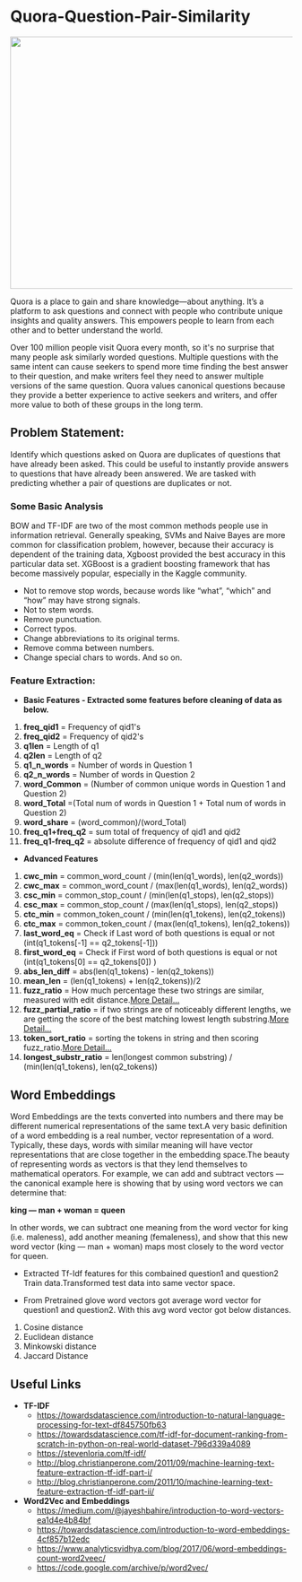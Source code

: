# Quora-Question-Pair-Similarity
<p align="center">
  <img width="800" height="450" src="https://cdn.vox-cdn.com/thumbor/-G6pZqbvh3j1ttYuUpOyehb-yCs=/0x28:640x388/1600x900/cdn.vox-cdn.com/assets/1296846/quoralogo.jpg">
</p>


Quora is a place to gain and share knowledge—about anything. It’s a platform to ask questions and connect with people who contribute unique insights and quality answers. This empowers people to learn from each other and to better understand the world.

Over 100 million people visit Quora every month, so it's no surprise that many people ask similarly worded questions. Multiple questions with the same intent can cause seekers to spend more time finding the best answer to their question, and make writers feel they need to answer multiple versions of the same question. Quora values canonical questions because they provide a better experience to active seekers and writers, and offer more value to both of these groups in the long term.

## Problem Statement:

Identify which questions asked on Quora are duplicates of questions that have already been asked. This could be useful to instantly provide answers to questions that have already been answered. We are tasked with predicting whether a pair of questions are duplicates or not.

### Some Basic Analysis

BOW and TF-IDF are two of the most common methods people use in information retrieval. Generally speaking, SVMs and Naive Bayes
are more common for classification problem, however, because their accuracy is dependent of the training data, Xgboost provided
the best accuracy in this particular data set. XGBoost is a gradient boosting framework that has become massively popular, especially
in the Kaggle community.
* Not to remove stop words, because words like “what”, “which” and “how” may have strong signals.
* Not to stem words.
* Remove punctuation.
* Correct typos.
* Change abbreviations to its original terms.
* Remove comma between numbers.
* Change special chars to words. And so on.

### Feature Extraction:
* **Basic Features - Extracted some features before cleaning of data as below.**

1. **freq_qid1** = Frequency of qid1's
2. **freq_qid2** = Frequency of qid2's
3. **q1len** = Length of q1
4. **q2len** = Length of q2
5. **q1_n_words** = Number of words in Question 1
6. **q2_n_words** = Number of words in Question 2
7. **word_Common** = (Number of common unique words in Question 1 and Question 2)
8. **word_Total** =(Total num of words in Question 1 + Total num of words in Question 2)
9. **word_share** = (word_common)/(word_Total)
10. **freq_q1+freq_q2** = sum total of frequency of qid1 and qid2
11. **freq_q1-freq_q2** = absolute difference of frequency of qid1 and qid2

* **Advanced Features**
1. **cwc_min** = common_word_count / (min(len(q1_words), len(q2_words))
2. **cwc_max** = common_word_count / (max(len(q1_words), len(q2_words))
3. **csc_min** = common_stop_count / (min(len(q1_stops), len(q2_stops))
4. **csc_max** = common_stop_count / (max(len(q1_stops), len(q2_stops))
5. **ctc_min** = common_token_count / (min(len(q1_tokens), len(q2_tokens))
6. **ctc_max** = common_token_count / (max(len(q1_tokens), len(q2_tokens))
7. **last_word_eq** = Check if Last word of both questions is equal or not (int(q1_tokens[-1] == q2_tokens[-1]))
8. **first_word_eq** = Check if First word of both questions is equal or not (int(q1_tokens[0] == q2_tokens[0]) )
9. **abs_len_diff** = abs(len(q1_tokens) - len(q2_tokens))
10. **mean_len** = (len(q1_tokens) + len(q2_tokens))/2
11. **fuzz_ratio** = How much percentage these two strings are similar, measured with edit distance.[More Detail...](https://chairnerd.seatgeek.com/fuzzywuzzy-fuzzy-string-matching-in-python/)
12. **fuzz_partial_ratio** = if two strings are of noticeably different lengths, we are getting the score of the best matching lowest length substring.[More Detail...](https://chairnerd.seatgeek.com/fuzzywuzzy-fuzzy-string-matching-in-python/)
13. **token_sort_ratio** = sorting the tokens in string and then scoring fuzz_ratio.[More Detail...](https://chairnerd.seatgeek.com/fuzzywuzzy-fuzzy-string-matching-in-python/)
14. **longest_substr_ratio** = len(longest common substring) / (min(len(q1_tokens), len(q2_tokens))

## Word Embeddings
Word Embeddings are the texts converted into numbers and there may be different numerical representations of the same text.A very basic definition of a word embedding is a real number, vector representation of a word. Typically, these days, words with similar meaning will have vector representations that are close together in the embedding space.The beauty of representing words as vectors is that they lend themselves to mathematical operators. For example, we can add and subtract vectors — the canonical example here is showing that by using word vectors we can determine that:

**king — man + woman = queen**

In other words, we can subtract one meaning from the word vector for king (i.e. maleness), add another meaning (femaleness), and show that this new word vector (king — man + woman) maps most closely to the word vector for queen.

* Extracted Tf-Idf features for this combained question1 and question2 Train data.Transformed test data into same vector space.

* From Pretrained glove word vectors got average word vector for question1 and question2. With this avg word vector got below distances.
1. Cosine distance
2. Euclidean distance
3. Minkowski distance
4. Jaccard Distance

## Useful Links
* **TF-IDF**
  * https://towardsdatascience.com/introduction-to-natural-language-processing-for-text-df845750fb63
  * https://towardsdatascience.com/tf-idf-for-document-ranking-from-scratch-in-python-on-real-world-dataset-796d339a4089
  * https://stevenloria.com/tf-idf/
  * http://blog.christianperone.com/2011/09/machine-learning-text-feature-extraction-tf-idf-part-i/
  * http://blog.christianperone.com/2011/10/machine-learning-text-feature-extraction-tf-idf-part-ii/
* **Word2Vec and Embeddings**
  * https://medium.com/@jayeshbahire/introduction-to-word-vectors-ea1d4e4b84bf
  * https://towardsdatascience.com/introduction-to-word-embeddings-4cf857b12edc
  * https://www.analyticsvidhya.com/blog/2017/06/word-embeddings-count-word2veec/
  * https://code.google.com/archive/p/word2vec/

